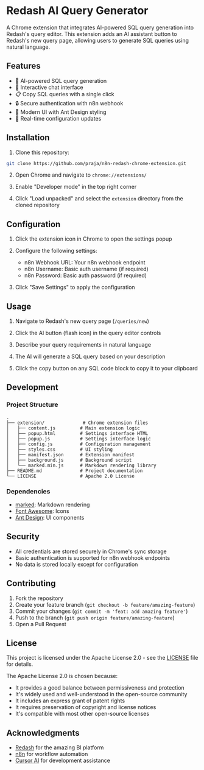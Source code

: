 # Redash AI Query Generator

A Chrome extension that integrates AI-powered SQL query generation into Redash's query editor. This extension adds an AI assistant button to Redash's new query page, allowing users to generate SQL queries using natural language.

## Features

- 🤖 AI-powered SQL query generation
- 💬 Interactive chat interface
- 📋 Copy SQL queries with a single click
- 🔒 Secure authentication with n8n webhook
- 🎨 Modern UI with Ant Design styling
- 🔄 Real-time configuration updates

## Installation

1. Clone this repository:
```bash
git clone https://github.com/praja/n8n-redash-chrome-extension.git
```

2. Open Chrome and navigate to `chrome://extensions/`

3. Enable "Developer mode" in the top right corner

4. Click "Load unpacked" and select the `extension` directory from the cloned repository

## Configuration

1. Click the extension icon in Chrome to open the settings popup

2. Configure the following settings:
   - n8n Webhook URL: Your n8n webhook endpoint
   - n8n Username: Basic auth username (if required)
   - n8n Password: Basic auth password (if required)

3. Click "Save Settings" to apply the configuration

## Usage

1. Navigate to Redash's new query page (`/queries/new`)

2. Click the AI button (flash icon) in the query editor controls

3. Describe your query requirements in natural language

4. The AI will generate a SQL query based on your description

5. Click the copy button on any SQL code block to copy it to your clipboard

## Development

### Project Structure

```
.
├── extension/              # Chrome extension files
│   ├── content.js         # Main extension logic
│   ├── popup.html         # Settings interface HTML
│   ├── popup.js           # Settings interface logic
│   ├── config.js          # Configuration management
│   ├── styles.css         # UI styling
│   ├── manifest.json      # Extension manifest
│   ├── background.js      # Background script
│   └── marked.min.js      # Markdown rendering library
├── README.md              # Project documentation
└── LICENSE                # Apache 2.0 License
```

### Dependencies

- [marked](https://github.com/markedjs/marked): Markdown rendering
- [Font Awesome](https://fontawesome.com/): Icons
- [Ant Design](https://ant.design/): UI components

## Security

- All credentials are stored securely in Chrome's sync storage
- Basic authentication is supported for n8n webhook endpoints
- No data is stored locally except for configuration

## Contributing

1. Fork the repository
2. Create your feature branch (`git checkout -b feature/amazing-feature`)
3. Commit your changes (`git commit -m 'feat: add amazing feature'`)
4. Push to the branch (`git push origin feature/amazing-feature`)
5. Open a Pull Request

## License

This project is licensed under the Apache License 2.0 - see the [LICENSE](LICENSE) file for details.

The Apache License 2.0 is chosen because:
- It provides a good balance between permissiveness and protection
- It's widely used and well-understood in the open-source community
- It includes an express grant of patent rights
- It requires preservation of copyright and license notices
- It's compatible with most other open-source licenses

## Acknowledgments

- [Redash](https://redash.io/) for the amazing BI platform
- [n8n](https://n8n.io/) for workflow automation
- [Cursor AI](https://cursor.sh/) for development assistance 